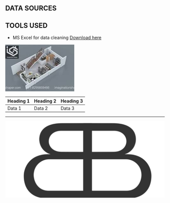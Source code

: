 ## DATA SOURCES
## TOOLS USED
- MS Excel for data cleaning [Download here](https://microsoft.com)

![](BUILDING.jpg)

|Heading 1|Heading 2|Heading 3|
|---------|---------|---------|
|Data 1|Data 2|Data 3|


---

![](Incubator.jpeg)
